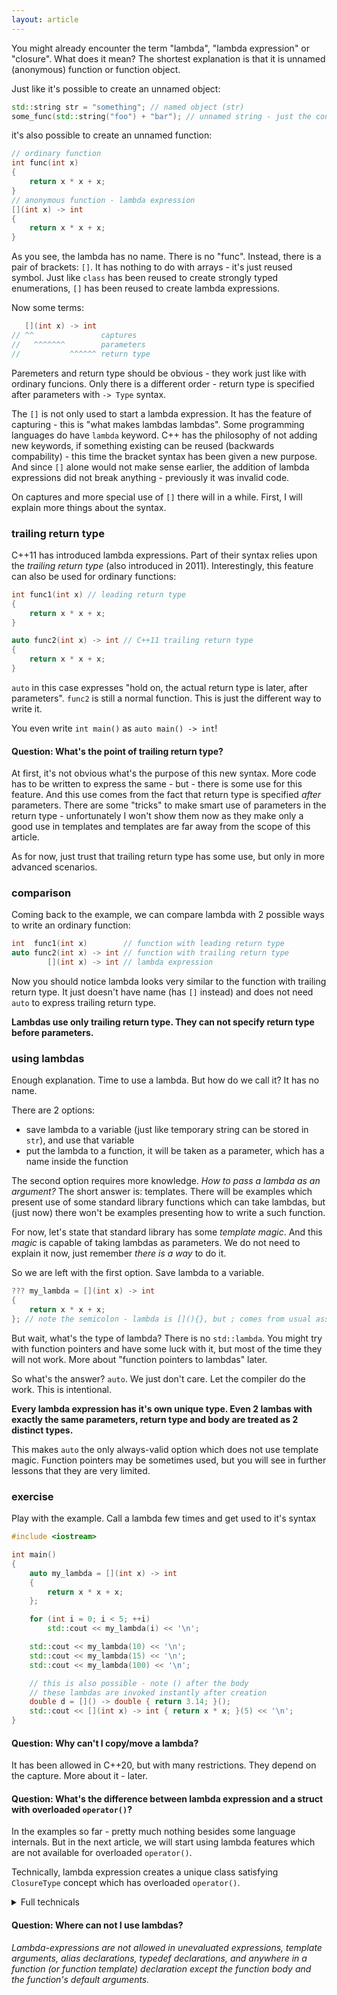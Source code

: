 ```yaml
---
layout: article
---
```


You might already encounter the term "lambda", "lambda expression" or "closure". What does it mean? The shortest explanation is that it is unnamed (anonymous) function or function object.

Just like it's possible to create an unnamed object:

```c++
std::string str = "something"; // named object (str)
some_func(std::string("foo") + "bar"); // unnamed string - just the constructor call
```

it's also possible to create an unnamed function:

```c++
// ordinary function
int func(int x)
{
    return x * x + x;
}
// anonymous function - lambda expression
[](int x) -> int
{
    return x * x + x;
}
```

As you see, the lambda has no name. There is no "func". Instead, there is a pair of brackets: `[]`. It has nothing to do with arrays - it's just reused symbol. Just like `class` has been reused to create strongly typed enumerations, `[]` has been reused to create lambda expressions.

Now some terms:

```c++
   [](int x) -> int
// ^^               captures
//   ^^^^^^^        parameters
//           ^^^^^^ return type
```

Paremeters and return type should be obvious - they work just like with ordinary funcions. Only there is a different order - return type is specified after parameters with `-> Type` syntax.

The `[]` is not only used to start a lambda expression. It has the feature of capturing - this is "what makes lambdas lambdas". Some programming languages do have `lambda` keyword. C++ has the philosophy of not adding new keywords, if something existing can be reused (backwards compability) - this time the bracket syntax has been given a new purpose. And since `[]` alone would not make sense earlier, the addition of lambda expressions did not break anything - previously it was invalid code.

On captures and more special use of `[]` there will in a while. First, I will explain more things about the syntax.

### trailing return type

C++11 has introduced lambda expressions. Part of their syntax relies upon the *trailing return type* (also introduced in 2011). Interestingly, this feature can also be used for ordinary functions:

```c++
int func1(int x) // leading return type
{
    return x * x + x;
}

auto func2(int x) -> int // C++11 trailing return type
{
    return x * x + x;
}
```

`auto` in this case expresses "hold on, the actual return type is later, after parameters". `func2` is still a normal function. This is just the different way to write it.

You even write `int main()` as `auto main() -> int`!

#### Question: What's the point of trailing return type?

At first, it's not obvious what's the purpose of this new syntax. More code has to be written to express the same - but - there is some use for this feature. And this use comes from the fact that return type is specified *after* parameters. There are some "tricks" to make smart use of parameters in the return type - unfortunately I won't show them now as they make only a good use in templates and templates are far away from the scope of this article.

As for now, just trust that trailing return type has some use, but only in more advanced scenarios.

### comparison

Coming back to the example, we can compare lambda with 2 possible ways to write an ordinary function:

```c++
int  func1(int x)        // function with leading return type
auto func2(int x) -> int // function with trailing return type
        [](int x) -> int // lambda expression
```

Now you should notice lambda looks very similar to the function with trailing return type. It just doesn't have name (has `[]` instead) and does not need `auto` to express trailing return type.

**Lambdas use only trailing return type. They can not specify return type before parameters.**

### using lambdas

Enough explanation. Time to use a lambda. But how do we call it? It has no name.

There are 2 options:

- save lambda to a variable (just like temporary string can be stored in `str`), and use that variable
- put the lambda to a function, it will be taken as a parameter, which has a name inside the function

The second option requires more knowledge. *How to pass a lambda as an argument?* The short answer is: templates. There will be examples which present use of some standard library functions which can take lambdas, but (just now) there won't be examples presenting how to write a such function.

For now, let's state that standard library has some *template magic*. And this *magic* is capable of taking lambdas as parameters. We do not need to explain it now, just remember *there is a way* to do it.

So we are left with the first option. Save lambda to a variable.

```c++
??? my_lambda = [](int x) -> int
{
    return x * x + x;
}; // note the semicolon - lambda is [](){}, but ; comes from usual assignment expression
```

But wait, what's the type of lambda? There is no `std::lambda`. You might try with function pointers and have some luck with it, but most of the time they will not work. More about "function pointers to lambdas" later.

So what's the answer? `auto`. We just don't care. Let the compiler do the work. This is intentional.

**Every lambda expression has it's own unique type. Even 2 lambas with exactly the same parameters, return type and body are treated as 2 distinct types.**

This makes `auto` the only always-valid option which does not use template magic. Function pointers may be sometimes used, but you will see in further lessons that they are very limited.

### exercise

Play with the example. Call a lambda few times and get used to it's syntax

```c++
#include <iostream>

int main()
{
    auto my_lambda = [](int x) -> int
    {
        return x * x + x;
    };

    for (int i = 0; i < 5; ++i)
        std::cout << my_lambda(i) << '\n';

    std::cout << my_lambda(10) << '\n';
    std::cout << my_lambda(15) << '\n';
    std::cout << my_lambda(100) << '\n';

    // this is also possible - note () after the body
    // these lambdas are invoked instantly after creation
    double d = []() -> double { return 3.14; }();
    std::cout << [](int x) -> int { return x * x; }(5) << '\n';
}
```
#### Question: Why can't I copy/move a lambda?

It has been allowed in C++20, but with many restrictions. They depend on the capture. More about it - later.

#### Question: What's the difference between lambda expression and a struct with overloaded `operator()`?

In the examples so far - pretty much nothing besides some language internals. But in the next article, we will start using lambda features which are not available for overloaded `operator()`.

Technically, lambda expression creates a unique class satisfying `ClosureType` concept which has overloaded `operator()`.

<details>
    <summary>Full technicals</summary>
    <p>The lambda expression is a prvalue expression of unique unnamed non-union non-aggregate class type, known as closure type, which is declared (for the purposes of ADL) in the smallest block scope, class scope, or namespace scope that contains the lambda expression.
    </p>
</details>

#### Question: Where can not I use lambdas?

*Lambda-expressions are not allowed in unevaluated expressions, template arguments, alias declarations, typedef declarations, and anywhere in a function (or function template) declaration except the function body and the function's default arguments.*
